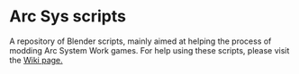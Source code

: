 # Arc Sys scripts
A repository of Blender scripts, mainly aimed at helping the process of modding Arc System Work games.
For help using these scripts, please visit the [Wiki page.](https://github.com/SaitsuP/Arc-Sys-scripts/wiki)
